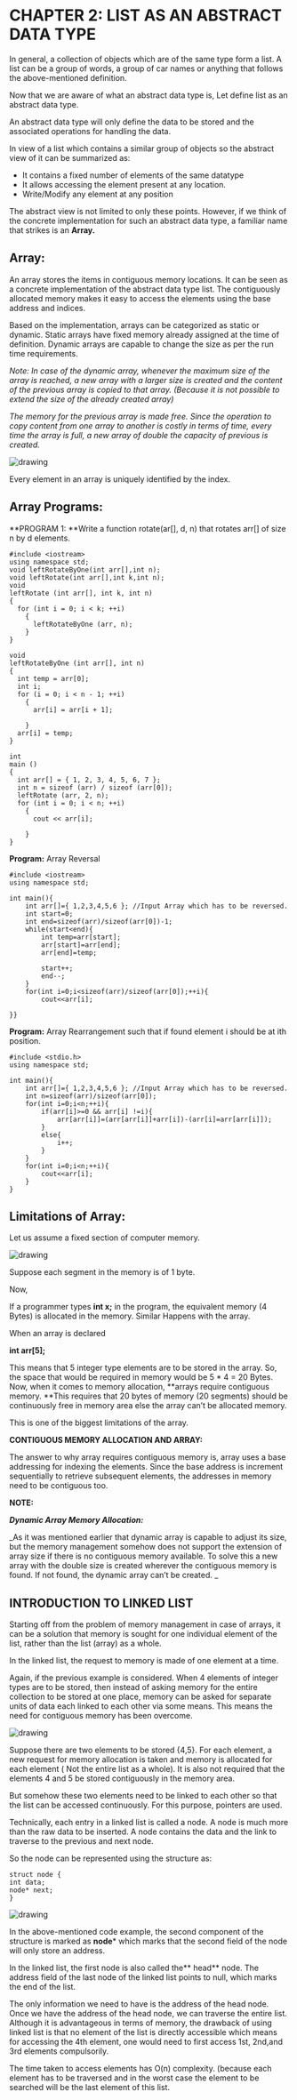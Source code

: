 

# CHAPTER 2: LIST AS AN ABSTRACT DATA TYPE

In general, a collection of objects which are of the same type form a list. A list can be a group of words, a group of car names or anything that follows the above-mentioned definition.

Now that we are aware of what an abstract data type is, Let define list as an abstract data type.

An abstract data type will only define the data to be stored and the associated operations for handling the data. 

In view of a list which contains a similar group of objects so the abstract view of it can be summarized as:



*   It contains a fixed number of elements of the same datatype
*   It allows accessing the element present at any location.
*   Write/Modify any element at any position

The abstract view is not limited to only these points. However, if we think of the concrete implementation for such an abstract data type, a familiar name that strikes is an **Array.**


## Array:

An array stores the items in contiguous memory locations. It can be seen as a concrete implementation of the abstract data type list. The contiguously allocated memory makes it easy to access the elements using the base address and indices. 

Based on the implementation, arrays can be categorized as static or dynamic. Static arrays have fixed memory already assigned at the time of definition. Dynamic arrays are capable to change the size as per the run time requirements.

_Note: In case of the dynamic array, whenever the maximum size of the array is reached, a new array with a larger size is created and the content of the previous array is copied to that array. (Because it is not possible to extend the size of the already created array)_

_The memory for the previous array is made free. Since the operation to copy content from one array to another is costly in terms of time, every time the array is full, a new array of double the capacity of previous is created._



![drawing](https://github.com/josharsh/MyDSHandbook/blob/master/PresentationResources/arrayDEMO.PNG)

Every element in an array is uniquely identified by the index. 


## Array Programs:

**PROGRAM 1: **Write a function rotate(ar[], d, n) that rotates arr[] of size n by d elements. 


```
#include <iostream>
using namespace std;
void leftRotateByOne(int arr[],int n);
void leftRotate(int arr[],int k,int n);
void
leftRotate (int arr[], int k, int n)
{
  for (int i = 0; i < k; ++i)
    {
      leftRotateByOne (arr, n);
    }
}

void
leftRotateByOne (int arr[], int n)
{
  int temp = arr[0];
  int i;
  for (i = 0; i < n - 1; ++i)
    {
      arr[i] = arr[i + 1];

    }
  arr[i] = temp;
}

int
main ()
{
  int arr[] = { 1, 2, 3, 4, 5, 6, 7 };
  int n = sizeof (arr) / sizeof (arr[0]);
  leftRotate (arr, 2, n);
  for (int i = 0; i < n; ++i)
    {
      cout << arr[i];
      
    }
}
```


**Program:** Array Reversal


```
#include <iostream>
using namespace std;

int main(){
    int arr[]={ 1,2,3,4,5,6 }; //Input Array which has to be reversed.
    int start=0;
    int end=sizeof(arr)/sizeof(arr[0])-1;
    while(start<end){
        int temp=arr[start];
        arr[start]=arr[end];
        arr[end]=temp;
   
        start++;
        end--;
    }
    for(int i=0;i<sizeof(arr)/sizeof(arr[0]);++i){
        cout<<arr[i];
    
}}
```


**Program:** Array Rearrangement such that if found element i should be at ith position.


```
#include <stdio.h>
using namespace std;

int main(){
    int arr[]={ 1,2,3,4,5,6 }; //Input Array which has to be reversed.
    int n=sizeof(arr)/sizeof(arr[0]);
    for(int i=0;i<n;++i){
        if(arr[i]>=0 && arr[i] !=i){
            arr[arr[i]]=(arr[arr[i]]+arr[i])-(arr[i]=arr[arr[i]]);
        }
        else{
            i++;
        }
    }
    for(int i=0;i<n;++i){
        cout<<arr[i];
    }
}
```


## Limitations of Array:

Let us assume a fixed section of computer memory. 

![drawing](https://github.com/josharsh/MyDSHandbook/blob/master/PresentationResources/memory1.PNG)

Suppose each segment in the memory is of 1 byte. 

Now,

If a programmer types **int x;** in the program, the equivalent memory (4 Bytes) is allocated in the memory. Similar Happens with the array.

When an array is declared

**int arr[5];**

This means that 5 integer type elements are to be stored in the array. So, the space that would be required in memory would be 5 * 4 = 20 Bytes. Now, when it comes to memory allocation, **arrays require contiguous memory. **This requires that 20 bytes of memory (20 segments) should be continuously free in memory area else the array can’t be allocated memory.

This is one of the biggest limitations of the array.

**CONTIGUOUS MEMORY ALLOCATION AND ARRAY:**

The answer to why array requires contiguous memory is, array uses a base addressing for indexing the elements. Since the base address is increment sequentially to retrieve subsequent elements, the addresses in memory need to be contiguous too.

**NOTE:**

**_Dynamic Array Memory Allocation:_**

_As it was mentioned earlier that dynamic array is capable to adjust its size, but the memory management somehow does not support the extension of array size if there is no contiguous memory available. To solve this a new array with the double size is created wherever the contiguous memory is found. If not found, the dynamic array can’t be created. _ 


## INTRODUCTION TO LINKED LIST

Starting off from the problem of memory management in case of arrays, it can be a solution that memory is sought for one individual element of the list, rather than the list (array) as a whole. 

In the linked list, the request to memory is made of one element at a time.

Again, if the previous example is considered. When 4 elements of integer types are to be stored, then instead of asking memory for the entire collection to be stored at one place, memory can be asked for separate units of data each linked to each other via some means. This means the need for contiguous memory has been overcome. 

  

 
![drawing](https://github.com/josharsh/MyDSHandbook/blob/master/PresentationResources/memory2.PNG)

Suppose there are two elements to be stored {4,5}. For each element, a new request for memory allocation is taken and memory is allocated for each element ( Not the entire list as a whole). It is also not required that the elements 4 and 5 be stored contiguously in the memory area. 

But somehow these two elements need to be linked to each other so that the list can be accessed continuously. For this purpose, pointers are used.

Technically, each entry in a linked list is called a node. A node is much more than the raw data to be inserted. A node contains the data and the link to traverse to the previous and next node.

So the node can be represented using the structure as:


```
struct node {
int data;
node* next;
}
```


![drawing](https://github.com/josharsh/MyDSHandbook/blob/master/PresentationResources/memory3.PNG)

In the above-mentioned code example, the second component of the structure is marked as **node*** which marks that the second field of the node will only store an address. 

In the linked list, the first node is also called the** head** node. The address field of the last node of the linked list points to null, which marks the end of the list. 

 The only information we need to have is the address of the head node. Once we have the address of the head node, we can traverse the entire list. Although it is advantageous in terms of memory, the drawback of using linked list is that no element of the list is directly accessible which means for accessing the 4th element, one would need to first access 1st, 2nd,and 3rd elements compulsorily. 

The time taken to access elements has O(n) complexity. (because each element has to be traversed and in the worst case the element to be searched will be the last element of this list.

